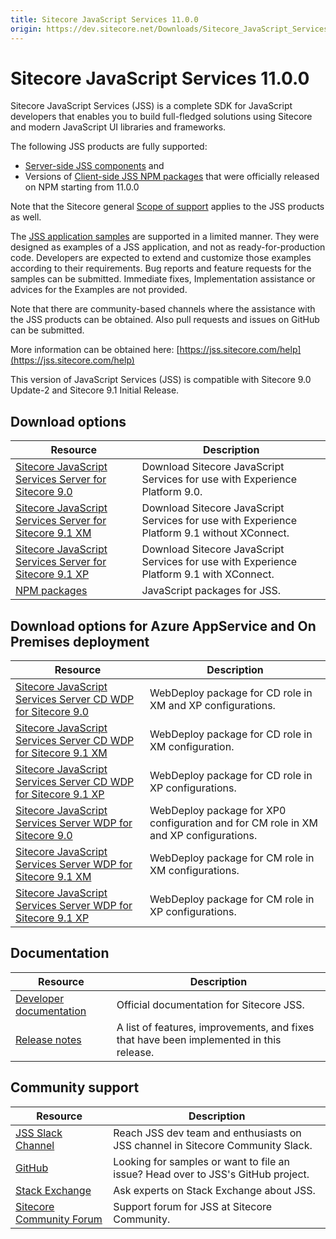 ```yaml
---
title: Sitecore JavaScript Services 11.0.0
origin: https://dev.sitecore.net/Downloads/Sitecore_JavaScript_Services/110/Sitecore_JavaScript_Services_1100.aspx
---
```


# Sitecore JavaScript Services 11.0.0

Sitecore JavaScript Services (JSS) is a complete SDK for JavaScript developers that enables you to build full-fledged solutions using Sitecore and modern JavaScript UI libraries and frameworks.

The following JSS products are fully supported:

-   [Server-side JSS components](/Downloads/Sitecore_JavaScript_Services) and
-   Versions of [Client-side JSS NPM packages](https://github.com/Sitecore/jss/tree/dev/packages) that were officially released on NPM starting from 11.0.0

Note that the Sitecore general [Scope of support](https://kb.sitecore.net/articles/463549#ScopeOfSupport) applies to the JSS products as well.

The [JSS application samples](https://github.com/Sitecore/jss/tree/dev/samples) are supported in a limited manner. They were designed as examples of a JSS application, and not as ready-for-production code. Developers are expected to extend and customize those examples according to their requirements. Bug reports and feature requests for the samples can be submitted. Immediate fixes, Implementation assistance or advices for the Examples are not provided.

Note that there are community-based channels where the assistance with the JSS products can be obtained. Also pull requests and issues on GitHub can be submitted.

More information can be obtained here: [https://jss.sitecore.com/help](https://jss.sitecore.com/help)

  <Alert variant='warning' mb={4}>
    <AlertIcon />
    This version of JavaScript Services (JSS) is compatible with Sitecore 9.0 Update-2 and Sitecore 9.1 Initial Release.
  </Alert>
  

## Download options

 | Resource | Description |
 | --- | --- |
 | [Sitecore JavaScript Services Server for Sitecore 9.0](https://sitecoredev.azureedge.net/~/media/E82E242366EC453DBCE549CA48556ACC.ashx?date=20181128T095138) | Download Sitecore JavaScript Services for use with Experience Platform 9.0. |
 | [Sitecore JavaScript Services Server for Sitecore 9.1 XM](https://sitecoredev.azureedge.net/~/media/B401567AE49D48BA9D6DBDF33E6DB422.ashx?date=20181128T095357) | Download Sitecore JavaScript Services for use with Experience Platform 9.1 without XConnect. |
 | [Sitecore JavaScript Services Server for Sitecore 9.1 XP](https://sitecoredev.azureedge.net/~/media/28F918CC225547EF9605C9ECD574D007.ashx?date=20181128T095542) | Download Sitecore JavaScript Services for use with Experience Platform 9.1 with XConnect. |
 | [NPM packages](https://www.npmjs.com/org/sitecore-jss) | JavaScript packages for JSS. |

## Download options for Azure AppService and On Premises deployment

 | Resource | Description |
 | --- | --- |
 | [Sitecore JavaScript Services Server CD WDP for Sitecore 9.0](https://sitecoredev.azureedge.net/~/media/85A48EB0E6C9484885C8CAC6B3C9D132.ashx?date=20181128T095748) | WebDeploy package for CD role in XM and XP configurations. |
 | [Sitecore JavaScript Services Server CD WDP for Sitecore 9.1 XM](https://sitecoredev.azureedge.net/~/media/792F2A59F55548B0B34DFC6D03C48AF6.ashx?date=20181128T095748) | WebDeploy package for CD role in XM configuration. |
 | [Sitecore JavaScript Services Server CD WDP for Sitecore 9.1 XP](https://sitecoredev.azureedge.net/~/media/2C0271D4DFE94950BA777935DFC40240.ashx?date=20181128T095749) | WebDeploy package for CD role in XP configurations. |
 | [Sitecore JavaScript Services Server WDP for Sitecore 9.0](https://sitecoredev.azureedge.net/~/media/FEA777EBE8FB4E18B1691A4EED261566.ashx?date=20181128T095748) | WebDeploy package for XP0 configuration and for CM role in XM and XP configurations. |
 | [Sitecore JavaScript Services Server WDP for Sitecore 9.1 XM](https://sitecoredev.azureedge.net/~/media/DD6D5F5B216D4674A7D06DD854821AC9.ashx?date=20181128T095749) | WebDeploy package for CM role in XM configurations. |
 | [Sitecore JavaScript Services Server WDP for Sitecore 9.1 XP](https://sitecoredev.azureedge.net/~/media/E899E132CB8E4FAEA5305EF0D19A59FC.ashx?date=20181128T095749) | WebDeploy package for CM role in XP configurations. |

## Documentation

 | Resource | Description |
 | --- | --- |
 | [Developer documentation](https://jss.sitecore.net) | Official documentation for Sitecore JSS. |
 | [Release notes](https://jss.sitecore.net/release-notes) | A list of features, improvements, and fixes that have been implemented in this release. |

## Community support

 | Resource | Description |
 | --- | --- |
 | [JSS Slack Channel](https://sitecorechat.slack.com/messages/jss) | Reach JSS dev team and enthusiasts on JSS channel in Sitecore Community Slack. |
 | [GitHub](https://github.com/sitecore/jss) | Looking for samples or want to file an issue? Head over to JSS's GitHub project. |
 | [Stack Exchange](https://sitecore.stackexchange.com/questions/tagged/jss) | Ask experts on Stack Exchange about JSS. |
 | [Sitecore Community Forum](https://community.sitecore.net/developers/f/40) | Support forum for JSS at Sitecore Community. |